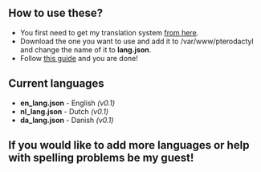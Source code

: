 ## How to use these?

* You first need to get my translation system [from here](https://github.com/yesBad/pterodactyl-custom-translations/tree/system).
* Download the one you want to use and add it to /var/www/pterodactyl and change the name of it to **lang.json**.
* Follow [this guide](https://pterodactyl.io/community/customization/panel.html) and you are done!

## Current languages

* **en_lang.json** - English _(v0.1)_
* **nl_lang.json** - Dutch _(v0.1)_
* **da_lang.json** - Danish _(v0.1)_

## If you would like to add more languages or help with spelling problems be my guest!
